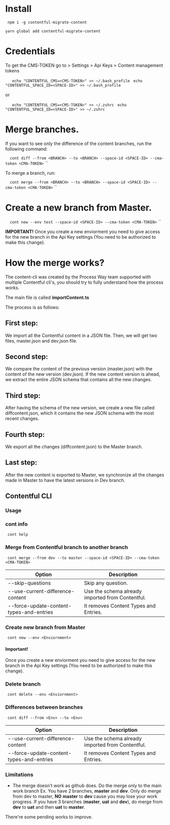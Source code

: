 # Install

`` 
npm i -g contentful-migrate-content
``

``
yarn global add contentful-migrate-content
``

# Credentials

To get the CMS-TOKEN go to > Settings > Api Keys > Content management tokens 

``   
  echo "CONTENTFUL_CMS=<CMS-TOKEN>" >> ~/.bash_profile
`` 
`` 
  echo "CONTENTFUL_SPACE_ID=<SPACE-ID>" >> ~/.bash_profile
`` 

or

``   
  echo "CONTENTFUL_CMS=<CMS-TOKEN>" >> ~/.zshrc
`` 
`` 
  echo "CONTENTFUL_SPACE_ID=<SPACE-ID>" >> ~/.zshrc
`` 

# Merge branches.

If you want to see only the difference of the content branches, run the following command:

`` 
cont diff --from <BRANCH> --to <BRANCH> --space-id <SPACE-ID> --cma-token <CMA-TOKEN>``
``

To merge a branch, run:

`` 
cont merge --from <BRANCH> --to <BRANCH> --space-id <SPACE-ID> --cma-token <CMA-TOKEN>``
``

# Create a new branch from Master.

`` 
cont new --env test --space-id <SPACE-ID> --cma-token <CMA-TOKEN>`` 
``

**IMPORTANT!**
Once you create a new enviorment you need to give access for the new branch in the Api Key settings (You need to be authorized to make this change).

# How the merge works?

The content-cli was created by the Process Way team supported with  multiple Contentful cli's, you should try to fully understand how the process works.

The main file is called **importContent.ts**

The process is as follows:

## First step:

We import all the Contentful content in a JSON file. Then, we will get two files, master.json and dev.json file.

## Second step:

We compare the content of the previous version (master.json) with the content of the new version (dev.json). If the new content version is ahead, we extract the entire JSON schema that contains all the new changes.

## Third step:

After having the schema of the new version, we create a new file called diffcontent.json, which it contains the new JSON schema with the most recent changes.

## Fourth step:

We export all the changes (diffcontent.json) to the Master branch.

## Last step:

After the new content is exported to Master, we synchronize all the changes made in Master to have the latest versions in Dev branch. 

## Contentful CLI

### Usage

### cont info
`` cont help`` 

### Merge from Contentful branch to another branch
`` cont merge --from dev --to master --space-id <SPACE-ID> --cma-token <CMA-TOKEN>`` 

| Option  | Description  |
|---|---|
| --skip-questions | Skip any question. |
| --use-current-difference-content | Use the schema already imported from Contentful. |
| --force-update-content-types-and-entries | It removes Content Types and Entries. |


### Create new branch from Master
`` cont new --env <Enviornment>`` 

#### Important!

Once you create a new enviorment you need to give access for the new branch in the Api Key settings (You need to be authorized to make this change).

### Delete branch
`` cont delete --env <Enviornment>`` 

### Differences between branches
`` cont diff --from <Env> --to <Env>`` 

| Option  | Description  |
|---|---|
| --use-current-difference-content | Use the schema already imported from Contentful. |
| --force-update-content-types-and-entries | It removes Content Types and Entries. |

### Limitations

- The merge doesn't work as github does. Do the merge only to the main work branch Ex.
You have 2 branches, **master** and **dev**. Only do merge from dev to master, **NO** **master** to **dev** cause you may lose your work progress. 
If you have 3 branches (**master**, **uat** and **dev**), do merge from **dev** to **uat** and then **uat** to **master**. 

There're some pending works to improve.



